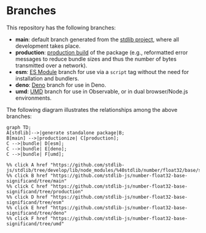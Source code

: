 <!--

@license Apache-2.0

Copyright (c) 2022 The Stdlib Authors.

Licensed under the Apache License, Version 2.0 (the "License");
you may not use this file except in compliance with the License.
You may obtain a copy of the License at

    http://www.apache.org/licenses/LICENSE-2.0

Unless required by applicable law or agreed to in writing, software
distributed under the License is distributed on an "AS IS" BASIS,
WITHOUT WARRANTIES OR CONDITIONS OF ANY KIND, either express or implied.
See the License for the specific language governing permissions and
limitations under the License.

-->

# Branches

This repository has the following branches:

-   **main**: default branch generated from the [stdlib project][stdlib-url], where all development takes place.
-   **production**: [production build][production-url] of the package (e.g., reformatted error messages to reduce bundle sizes and thus the number of bytes transmitted over a network).
-   **esm**: [ES Module][esm-url] branch for use via a `script` tag without the need for installation and bundlers.
-   **deno**: [Deno][deno-url] branch for use in Deno.
-   **umd**: [UMD][umd-url] branch for use in Observable, or in dual browser/Node.js environments.

The following diagram illustrates the relationships among the above branches:

```mermaid
graph TD;
A[stdlib]-->|generate standalone package|B;
B[main] -->|productionize| C[production];
C -->|bundle| D[esm];
C -->|bundle| E[deno];
C -->|bundle| F[umd];

%% click A href "https://github.com/stdlib-js/stdlib/tree/develop/lib/node_modules/%40stdlib/number/float32/base/significand"
%% click B href "https://github.com/stdlib-js/number-float32-base-significand/tree/main"
%% click C href "https://github.com/stdlib-js/number-float32-base-significand/tree/production"
%% click D href "https://github.com/stdlib-js/number-float32-base-significand/tree/esm"
%% click E href "https://github.com/stdlib-js/number-float32-base-significand/tree/deno"
%% click F href "https://github.com/stdlib-js/number-float32-base-significand/tree/umd"
```

[stdlib-url]: https://github.com/stdlib-js/stdlib/tree/develop/lib/node_modules/%40stdlib/number/float32/base/significand
[production-url]: https://github.com/stdlib-js/number-float32-base-significand/tree/production
[deno-url]: https://github.com/stdlib-js/number-float32-base-significand/tree/deno
[umd-url]: https://github.com/stdlib-js/number-float32-base-significand/tree/umd
[esm-url]: https://github.com/stdlib-js/number-float32-base-significand/tree/esm